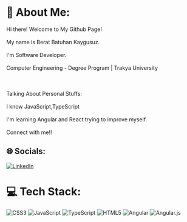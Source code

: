 # 💫 About Me:
Hi there! Welcome to My Github Page!<br><br>My name is Berat Batuhan Kaygusuz.<br><br>I'm Software Developer.<br><br>Computer Engineering - Degree Program | Trakya University<br><br><br><br>Talking About Personal Stuffs:<br><br>I know JavaScript,TypeScript<br><br>I'm learning Angular and React trying to improve myself.<br><br>Connect with me!!


## 🌐 Socials:
[![LinkedIn](https://img.shields.io/badge/LinkedIn-%230077B5.svg?logo=linkedin&logoColor=white)](https://www.linkedin.com/in/beratbatuhankaygusuz/) 

# 💻 Tech Stack:
![CSS3](https://img.shields.io/badge/css3-%231572B6.svg?style=for-the-badge&logo=css3&logoColor=white) ![JavaScript](https://img.shields.io/badge/javascript-%23323330.svg?style=for-the-badge&logo=javascript&logoColor=%23F7DF1E) ![TypeScript](https://img.shields.io/badge/typescript-%23007ACC.svg?style=for-the-badge&logo=typescript&logoColor=white) ![HTML5](https://img.shields.io/badge/html5-%23E34F26.svg?style=for-the-badge&logo=html5&logoColor=white) ![Angular](https://img.shields.io/badge/angular-%23DD0031.svg?style=for-the-badge&logo=angular&logoColor=white) ![Angular.js](https://img.shields.io/badge/angular.js-%23E23237.svg?style=for-the-badge&logo=angularjs&logoColor=white)

<!-- Proudly created with GPRM ( https://gprm.itsvg.in ) -->
